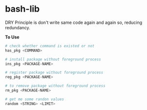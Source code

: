 # bash-lib

DRY Principle is don't write same code again and again so, reducing redundancy.

**To Use**

```bash
# check whether command is existed or not
has_pkg <COMMAND>

# install package without foreground process
ins_pkg <PACKAGE-NAME>

# register package without foreground process
reg_pkg <PACKAGE-NAME>

# to remove package without foreground process
rm_pkg <PACKAGE-NAME>

# get me some randon values
random <STRING> <LIMIT>
```

